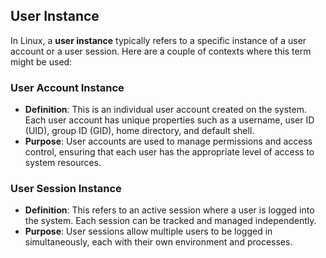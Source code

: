 ## User Instance

In Linux, a **user instance** typically refers to a specific instance of a user account or a user session. Here are a couple of contexts where this term might be used:

### **User Account Instance**
- **Definition**: This is an individual user account created on the system. Each user account has unique properties such as a username, user ID (UID), group ID (GID), home directory, and default shell.
- **Purpose**: User accounts are used to manage permissions and access control, ensuring that each user has the appropriate level of access to system resources.

### **User Session Instance**
- **Definition**: This refers to an active session where a user is logged into the system. Each session can be tracked and managed independently.
- **Purpose**: User sessions allow multiple users to be logged in simultaneously, each with their own environment and processes.
